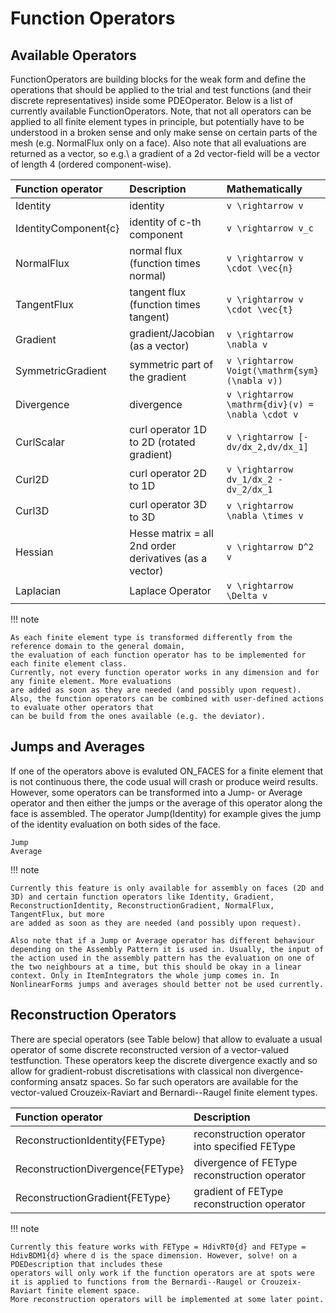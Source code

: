 
# Function Operators

## Available Operators

FunctionOperators are building blocks for the weak form and define the operations that should be applied to the trial and test functions (and their discrete representatives) inside some PDEOperator. Below is a list of currently available FunctionOperators. Note, that not all operators can be applied to all finite element types in principle, but potentially have to be understood in a broken sense and only make sense on certain parts of the mesh
(e.g. NormalFlux only on a face). Also note that all evaluations are returned as a vector,  so e.g.\ a gradient of a 2d vector-field will be a vector of length 4 (ordered component-wise).


| Function operator                                    | Description                                             | Mathematically                                                   |
| :--------------------------------------------------- | :------------------------------------------------------ | :--------------------------------------------------------------- |
| Identity                                             | identity                                                | ``v \rightarrow v``                                              |
| IdentityComponent{c}                                 | identity of c-th component                              | ``v \rightarrow v_c``                                            |
| NormalFlux                                           | normal flux (function times normal)                     | ``v \rightarrow v \cdot \vec{n}``                                |
| TangentFlux                                          | tangent flux (function times tangent)                   | ``v \rightarrow v \cdot \vec{t}``                                |
| Gradient                                             | gradient/Jacobian (as a vector)                         | ``v \rightarrow \nabla v``                                       |
| SymmetricGradient                                    | symmetric part of the gradient                          | ``v \rightarrow Voigt(\mathrm{sym}(\nabla v))``                  |
| Divergence                                           | divergence                                              | ``v \rightarrow \mathrm{div}(v) = \nabla \cdot v``               |
| CurlScalar                                           | curl operator 1D to 2D (rotated gradient)               | ``v \rightarrow [-dv/dx_2,dv/dx_1]``                             |
| Curl2D                                               | curl operator 2D to 1D                                  | ``v \rightarrow dv_1/dx_2 - dv_2/dx_1``                          |
| Curl3D                                               | curl operator 3D to 3D                                  | ``v \rightarrow \nabla \times v``                                |
| Hessian                                              | Hesse matrix = all 2nd order derivatives (as a vector)  | ``v \rightarrow D^2 v``                                          |
| Laplacian                                            | Laplace Operator                                        | ``v \rightarrow \Delta v``                                       |


!!! note

    As each finite element type is transformed differently from the reference domain to the general domain,
    the evaluation of each function operator has to be implemented for each finite element class.
    Currently, not every function operator works in any dimension and for any finite element. More evaluations
    are added as soon as they are needed (and possibly upon request).
    Also, the function operators can be combined with user-defined actions to evaluate other operators that
    can be build from the ones available (e.g. the deviator).


## Jumps and Averages

If one of the operators above is evaluted ON_FACES for a finite element that is not continuous there, the code usual will crash or produce weird results. However, some operators can be transformed into a
Jump- or Average operator and then either the jumps or the average of this operator along the face is assembled. The operator Jump(Identity) for example gives the jump of the
identity evaluation on both sides of the face.

```@docs
Jump
Average
```

!!! note

    Currently this feature is only available for assembly on faces (2D and 3D) and certain function operators like Identity, Gradient, ReconstructionIdentity, ReconstructionGradient, NormalFlux, TangentFlux, but more
    are added as soon as they are needed (and possibly upon request).

    Also note that if a Jump or Average operator has different behaviour depending on the Assembly Pattern it is used in. Usually, the input of the action used in the assembly pattern has the evaluation on one of the two neighbours at a time, but this should be okay in a linear context. Only in ItemIntegrators the whole jump comes in. In NonlinearForms jumps and averages should better not be used currently.


## Reconstruction Operators

There are special operators (see Table below) that allow to evaluate a usual operator of some discrete
reconstructed version of a vector-valued testfunction. These operators keep the discrete divergence exactly and so allow
for gradient-robust discretisations with classical non divergence-conforming ansatz spaces.
So far such operators are available for the vector-valued Crouzeix-Raviart and Bernardi--Raugel finite element types.


| Function operator                                    | Description                                             |
| :--------------------------------------------------- | :------------------------------------------------------ |
| ReconstructionIdentity{FEType}                       | reconstruction operator into specified FEType           |
| ReconstructionDivergence{FEType}                     | divergence of FEType reconstruction operator            |
| ReconstructionGradient{FEType}                       | gradient of FEType reconstruction operator              |


!!! note

    Currently this feature works with FEType = HdivRT0{d} and FEType = HdivBDM1{d} where d is the space dimension. However, solve! on a PDEDescription that includes these
    operators will only work if the function operators are at spots were it is applied to functions from the Bernardi--Raugel or Crouzeix-Raviart finite element space.
    More reconstruction operators will be implemented at some later point.